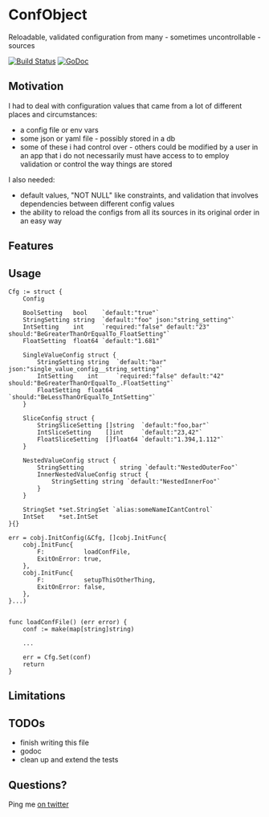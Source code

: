 # ConfObject

Reloadable, validated configuration from many - sometimes uncontrollable - sources

[![Build Status](https://travis-ci.org/fvbock/confobject.png)](https://travis-ci.org/fvbock/confobject) [![GoDoc](https://godoc.org/github.com/fvbock/confobject?status.svg)](https://godoc.org/github.com/fvbock/confobject)


## Motivation

I had to deal with configuration values that came from a lot of different places and circumstances:

* a config file or env vars
* some json or yaml file - possibly stored in a db
* some of these i had control over - others could be modified by a user in an app that i do not necessarily must have access to to employ validation or control the way things are stored

I also needed:

* default values, "NOT NULL" like constraints, and validation that involves dependencies between different config values
* the ability to reload the configs from all its sources in its original order in an easy way

## Features

## Usage

	Cfg := struct {
		Config

		BoolSetting   bool    `default:"true"`
		StringSetting string  `default:"foo" json:"string_setting"`
		IntSetting    int     `required:"false" default:"23" should:"BeGreaterThanOrEqualTo_FloatSetting"`
		FloatSetting  float64 `default:"1.681"`

		SingleValueConfig struct {
			StringSetting string  `default:"bar" json:"single_value_config__string_setting"`
			IntSetting    int     `required:"false" default:"42" should:"BeGreaterThanOrEqualTo_.FloatSetting"`
			FloatSetting  float64 `should:"BeLessThanOrEqualTo_IntSetting"`
		}

		SliceConfig struct {
			StringSliceSetting []string  `default:"foo,bar"`
			IntSliceSetting    []int     `default:"23,42"`
			FloatSliceSetting  []float64 `default:"1.394,1.112"`
		}

		NestedValueConfig struct {
			StringSetting          string `default:"NestedOuterFoo"`
			InnerNestedValueConfig struct {
				StringSetting string `default:"NestedInnerFoo"`
			}
		}

		StringSet *set.StringSet `alias:someNameICantControl`
		IntSet    *set.IntSet
	}{}

	err = cobj.InitConfig(&Cfg, []cobj.InitFunc{
		cobj.InitFunc{
			F:           loadConfFile,
			ExitOnError: true,
		},
		cobj.InitFunc{
			F:           setupThisOtherThing,
			ExitOnError: false,
		},
    }...)


    func loadConfFile() (err error) {
    	conf := make(map[string]string)

        ...

    	err = Cfg.Set(conf)
    	return
    }



## Limitations

## TODOs

* finish writing this file
* godoc
* clean up and extend the tests

## Questions?

Ping me [on twitter](https://twitter.com/fvbock)
